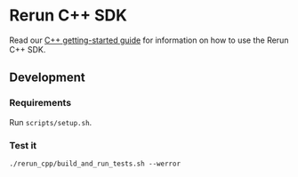 # Rerun C++ SDK

Read our [C++ getting-started guide](https://www.rerun.io/docs/getting-started/cpp) for information on how to use the Rerun C++ SDK.

## Development
### Requirements
Run `scripts/setup.sh`.

### Test it
`./rerun_cpp/build_and_run_tests.sh --werror`
